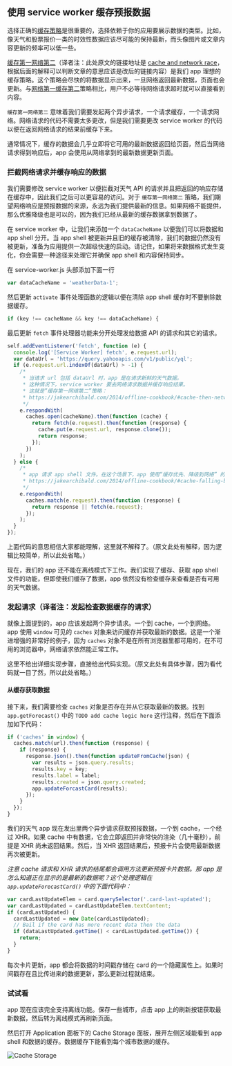 ## 使用 service worker 缓存预报数据

选择正确的[缓存策略](https://jakearchibald.com/2014/offline-cookbook/)是很重要的，选择依赖于你的应用要展示数据的类型。比如，像天气和股票报价一类的时效性数据应该尽可能的保持最新，而头像图片或文章内容更新的频率可以低一些。

[缓存第一网络第二](https://jakearchibald.com/2014/offline-cookbook/#cache-then-network)（译者注：此处原文的链接地址是 [cache and network race](https://jakearchibald.com/2014/offline-cookbook/#cache-network-race)，根据后面的解释可以判断文章的意思应该是改后的链接内容）是我们 app 理想的缓存策略。这个策略会尽快的将数据显示出来，一旦网络返回最新数据，页面也会更新。与[网络第一缓存第二](https://jakearchibald.com/2014/offline-cookbook/#network-falling-back-to-cache)策略相比，用户不必等待网络请求超时就可以直接看到内容。

`缓存第一网络第二` 意味着我们需要发起两个异步请求，一个请求缓存，一个请求网络。网络请求的代码不需要太多更改，但是我们需要更改 service worker 的代码以便在返回网络请求的结果前缓存下来。

通常情况下，缓存的数据会几乎立即将它可用的最新数据返回给页面，然后当网络请求得到响应后，app 会使用从网络拿到的最新数据更新页面。

### 拦截网络请求并缓存响应的数据

我们需要修改 service worker 以便拦截对天气 API 的请求并且把返回的响应存储在缓存中，因此我们之后可以更容易的访问。对于 `缓存第一网络第二` 策略，我们期望网络响应是预报数据的来源，永远为我们提供最新的信息。如果网络不能提供，那么优雅降级也是可以的，因为我们已经从最新的缓存数据拿到数据了。

在 service worker 中，让我们来添加一个 `dataCacheName` 以便我们可以将数据和 app shell 分开。当 app shell 被更新并且旧的缓存被清除，我们的数据仍然没有被更新，准备为应用提供一次超级快速的启动。请记住，如果将来数据格式发生变化，你会需要一种途径来处理它并确保 app shell 和内容保持同步。

在 service-worker.js 头部添加下面一行

```js
var dataCacheName = 'weatherData-1';
```

然后更新 `activate` 事件处理函数的逻辑以便在清除 app shell 缓存时不要删除数据缓存。

```js
if (key !== cacheName && key !== dataCacheName) {
```

最后更新 `fetch` 事件处理器功能来分开处理发给数据 API 的请求和其它的请求。

```js
self.addEventListener('fetch', function (e) {
  console.log('[Service Worker] fetch', e.request.url);
  var dataUrl = 'https://query.yahooapis.com/v1/public/yql';
  if (e.request.url.indexOf(dataUrl) > -1) {
    /*
     * 当请求 url 包括 dataUrl 时，app 是在请求新鲜的天气数据。
     * 这种情况下，service worker 要去网络请求数据并缓存响应结果。
     * 这就是”缓存第一网络第二”策略：
     * https://jakearchibald.com/2014/offline-cookbook/#cache-then-network
     */
    e.respondWith(
      caches.open(cacheName).then(function (cache) {
        return fetch(e.request).then(function (response) {
          cache.put(e.request.url, response.clone());
          return response;
        });
      })
    );
  } else {
    /*
     * app 请求 app shell 文件。在这个场景下，app 使用“缓存优先、降级到网络” 的离线策略：
     * https://jakearchibald.com/2014/offline-cookbook/#cache-falling-back-to-network
     */
    e.respondWith(
      caches.match(e.request).then(function (response) {
        return response || fetch(e.request);
      });
    );
  }
});
```

上面代码的意思相信大家都能理解，这里就不解释了。（原文此处有解释，因为逻辑比较简单，所以此处省略。）

现在，我们的 app 还不能在离线模式下工作。我们实现了缓存、获取 app shell 文件的功能，但即使我们缓存了数据，app 依然没有检查缓存来查看是否有可用的天气数据。

### 发起请求（译者注：发起检查数据缓存的请求）

就像上面提到的，app 应该发起两个异步请求。一个到 cache，一个到网络。app 使用 `window` 可见的 `caches` 对象来访问缓存并获取最新的数据。这是一个渐进增强的非常好的例子，因为 `caches` 对象不是在所有浏览器里都可用的，在不可用的浏览器中，网络请求依然能正常工作。

这里不给出详细实现步骤，直接给出代码实现。（原文此处有具体步骤，因为看代码就一目了然，所以此处省略。）

#### 从缓存获取数据

接下来，我们需要检查 `caches` 对象是否存在并从它获取最新的数据。找到 `app.getForecast()` 中的 `TODO add cache logic here` 这行注释，然后在下面添加如下代码：

```js
if ('caches' in window) {
  caches.match(url).then(function (response) {
    if (response) {
      response.json().then(function updateFromCache(json) {
        var results = json.query.results;
        results.key = key;
        results.label = label;
        results.created = json.query.created;
        app.updateForcastCard(results);
      });
    }
  });
}
```

我们的天气 app 现在发出里两个异步请求获取预报数据，一个到 cache，一个经过 XHR。如果 cache 中有数据，它会立即返回并非常快的渲染（几十毫秒），前提是 XHR 尚未返回结果。然后，当 XHR 返回结果后，预报卡片会使用最新数据再次被更新。

*注意 cache 请求和 XHR 请求的结尾都会调用方法更新预报卡片数据。那 app 是怎么知道正在显示的是最新的数据呢？这个处理逻辑在 `app.updateForecastCard()` 中的下面代码中：*

```js
var cardLastUpdateElem = card.querySelector('.card-last-updated');
var cardLastUpdated = cardLastUpdateElem.textContent;
if (cardLastUpdated) {
  cardLastUpdated = new Date(cardLastUpdated);
  // Bail if the card has more recent data then the data
  if (dataLastUpdated.getTime() < cardLastUpdated.getTime()) {
    return;
  }
}
```

每次卡片更新，app 都会将数据的时间戳存储在 card 的一个隐藏属性上。如果时间戳存在且比传进来的数据更新，那么更新过程就结束。

### 试试看

app 现在应该完全支持离线功能。保存一些城市，点击 app 上的刷新按钮获取最新数据，然后转为离线模式再刷新页面。

然后打开 Application 面板下的 Cache Storage 面板，展开左侧区域能看到 app shell 和数据的缓存。数据缓存下能看到每个城市数据的缓存。

![Cache Storage](https://codelabs.developers.google.com/codelabs/your-first-pwapp/img/cf095c2153306fa7.png)
